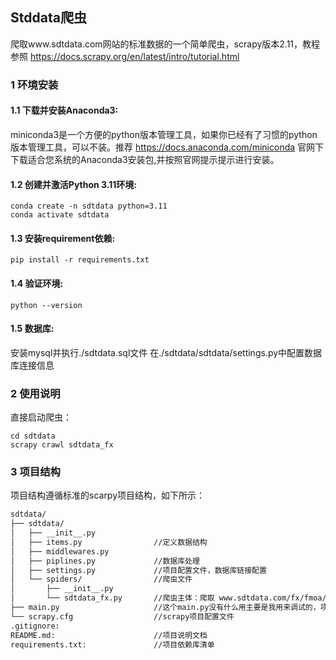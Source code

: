 ## Stddata爬虫
爬取www.sdtdata.com网站的标准数据的一个简单爬虫，scrapy版本2.11，教程参照 https://docs.scrapy.org/en/latest/intro/tutorial.html

### 1 环境安装
#### 1.1 下载并安装Anaconda3:
miniconda3是一个方便的python版本管理工具，如果你已经有了习惯的python版本管理工具，可以不装。推荐 https://docs.anaconda.com/miniconda 官网下下载适合您系统的Anaconda3安装包,并按照官网提示提示进行安装。
#### 1.2 创建并激活Python 3.11环境:
```shell
conda create -n sdtdata python=3.11
conda activate sdtdata
```
#### 1.3 安装requirement依赖:
```shell
pip install -r requirements.txt
```
#### 1.4 验证环境:
```shell
python --version
```
#### 1.5 数据库:
安装mysql并执行./sdtdata.sql文件
在./sdtdata/sdtdata/settings.py中配置数据库连接信息
### 2 使用说明
直接启动爬虫：
```shell
cd sdtdata
scrapy crawl sdtdata_fx
```

### 3 项目结构
项目结构遵循标准的scarpy项目结构，如下所示：
```dtd
sdtdata/
├── sdtdata/
│   ├── __init__.py
│   ├── items.py                //定义数据结构
│   ├── middlewares.py
│   ├── piplines.py             //数据库处理
│   ├── settings.py             //项目配置文件，数据库链接配置
│   └── spiders/                //爬虫文件
│       ├── __init__.py         
│       └── sdtdata_fx.py       //爬虫主体：爬取 www.sdtdata.com/fx/fmoa/tsLibList 数据
├── main.py                     //这个main.py没有什么用主要是我用来调试的，项目启动请参照使用说明
└── scrapy.cfg                  //scrapy项目配置文件
.gitignore:
README.md:                      //项目说明文档
requirements.txt:               //项目依赖库清单
```


